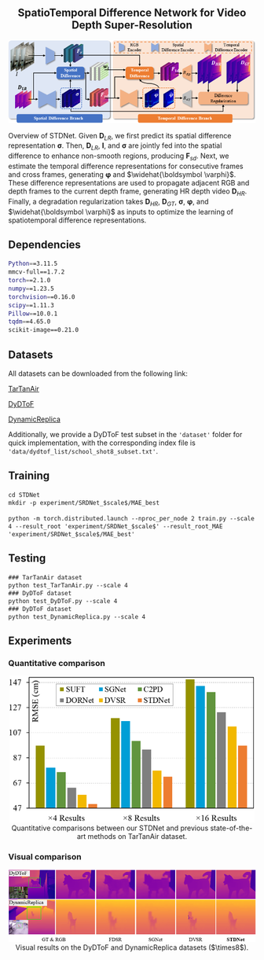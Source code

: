 <h2 align="center"> SpatioTemporal Difference Network for Video Depth Super-Resolution </h2>


<p align="center">
<img src="Figs/Pipeline.PNG", width="850"/>
</p>

Overview of STDNet. Given $\boldsymbol D_{LR}$, we first predict its spatial difference representation $\boldsymbol \sigma$. Then, $\boldsymbol D_{LR}$, $\boldsymbol I$, and $\boldsymbol \sigma$ are jointly fed into the spatial difference to enhance non-smooth regions, producing $\boldsymbol F_{sd}$. Next, we estimate the temporal difference representations for consecutive frames and cross frames, generating $\boldsymbol \varphi$ and $\widehat{\boldsymbol \varphi}$. These difference representations are used to propagate adjacent RGB and depth frames to the current depth frame, generating HR depth video $\boldsymbol D_{HR}$. Finally, a degradation regularization takes $\boldsymbol D_{HR}$, $\boldsymbol D_{GT}$, $\boldsymbol \sigma$, $\boldsymbol \varphi$, and $\widehat{\boldsymbol \varphi}$ as inputs to optimize the learning of spatiotemporal difference representations.



## Dependencies

```bash
Python==3.11.5
mmcv-full==1.7.2
torch==2.1.0
numpy==1.23.5 
torchvision==0.16.0
scipy==1.11.3
Pillow==10.0.1
tqdm==4.65.0
scikit-image==0.21.0
```

## Datasets
All datasets can be downloaded from the following link:

[TarTanAir](https://github.com/castacks/tartanair_tools)

[DyDToF](https://github.com/facebookresearch/DVSR/)

[DynamicReplica](https://dynamic-stereo.github.io/)

Additionally, we provide a DyDToF test subset in the ``'dataset'`` folder for quick implementation, with the corresponding index file is ``'data/dydtof_list/school_shot8_subset.txt'``.

## Training

```
cd STDNet
mkdir -p experiment/SRDNet_$scale$/MAE_best

python -m torch.distributed.launch --nproc_per_node 2 train.py --scale 4 --result_root 'experiment/SRDNet_$scale$' --result_root_MAE 'experiment/SRDNet_$scale$/MAE_best'
```

## Testing

```
### TarTanAir dataset
python test_TarTanAir.py --scale 4
### DyDToF dataset
python test_DyDToF.py --scale 4
### DyDToF dataset
python test_DynamicReplica.py --scale 4
```

## Experiments

### Quantitative comparison

<p align="center">
<img src="Figs/qc.png", width="500"/>
<br>
Quantitative comparisons between our STDNet and previous state-of-the-art methods on TarTanAir dataset.
</p>



### Visual comparison

<p align="center">
<img src="Figs/visual.png", width="900"/>
<br>
Visual results on the DyDToF and DynamicReplica datasets ($\times8$).
</p>
